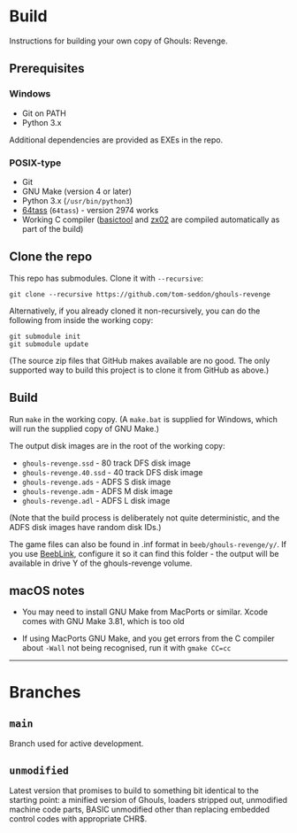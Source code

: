 # Build

Instructions for building your own copy of Ghouls: Revenge.

## Prerequisites

### Windows

- Git on PATH
- Python 3.x

Additional dependencies are provided as EXEs in the repo.

### POSIX-type

- Git
- GNU Make (version 4 or later)
- Python 3.x (`/usr/bin/python3`)
- [64tass](https://sourceforge.net/projects/tass64/) (`64tass`) -
  version 2974 works
- Working C compiler
  ([basictool](https://github.com/ZornsLemma/basictool) and
  [zx02](https://github.com/dmsc/zx02) are compiled automatically as
  part of the build)

## Clone the repo

This repo has submodules. Clone it with `--recursive`:

    git clone --recursive https://github.com/tom-seddon/ghouls-revenge
	
Alternatively, if you already cloned it non-recursively, you can do
the following from inside the working copy:

    git submodule init
	git submodule update

(The source zip files that GitHub makes available are no good. The
only supported way to build this project is to clone it from GitHub as
above.)

## Build

Run `make` in the working copy. (A `make.bat` is supplied for Windows,
which will run the supplied copy of GNU Make.)

The output disk images are in the root of the working copy:

* `ghouls-revenge.ssd` - 80 track DFS disk image
* `ghouls-revenge.40.ssd` - 40 track DFS disk image
* `ghouls-revenge.ads` - ADFS S disk image
* `ghouls-revenge.adm` - ADFS M disk image
* `ghouls-revenge.adl` - ADFS L disk image

(Note that the build process is deliberately not quite deterministic,
and the ADFS disk images have random disk IDs.)

The game files can also be found in .inf format in
`beeb/ghouls-revenge/y/`. If you use
[BeebLink](https://github.com/tom-seddon/beeblink/), configure it so
it can find this folder - the output will be available in drive Y of
the ghouls-revenge volume.

## macOS notes

- You may need to install GNU Make from MacPorts or similar. Xcode
  comes with GNU Make 3.81, which is too old

- If using MacPorts GNU Make, and you get errors from the C compiler
  about `-Wall` not being recognised, run it with `gmake CC=cc` 

----

# Branches

## `main`

Branch used for active development.

## `unmodified`

Latest version that promises to build to something bit identical to
the starting point: a minified version of Ghouls, loaders stripped
out, unmodified machine code parts, BASIC unmodified other than
replacing embedded control codes with appropriate CHR$.
